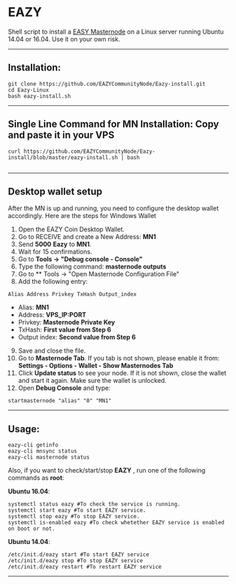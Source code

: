 # EAZY
Shell script to install a [EASY Masternode](https://www.eazynode.com/) on a Linux server running Ubuntu 14.04 or 16.04. Use it on your own risk.

***
## Installation:
```
git clone https://github.com/EAZYCommunityNode/Eazy-install.git
cd Eazy-Linux
bash eazy-install.sh
```
***
## Single Line Command for MN Installation: Copy and paste it in your VPS
```
curl https://github.com/EAZYCommunityNode/Eazy-install/blob/master/eazy-install.sh | bash


```
***
## Desktop wallet setup

After the MN is up and running, you need to configure the desktop wallet accordingly. Here are the steps for Windows Wallet
1. Open the EAZY Coin Desktop Wallet.
2. Go to RECEIVE and create a New Address: **MN1**
3. Send **5000** **Eazy** to **MN1**.
4. Wait for 15 confirmations.
5. Go to **Tools -> "Debug console - Console"**
6. Type the following command: **masternode outputs**
7. Go to  ** Tools -> "Open Masternode Configuration File"
8. Add the following entry:
```
Alias Address Privkey TxHash Output_index
```
* Alias: **MN1**
* Address: **VPS_IP:PORT**
* Privkey: **Masternode Private Key**
* TxHash: **First value from Step 6**
* Output index:  **Second value from Step 6**
9. Save and close the file.
10. Go to **Masternode Tab**. If you tab is not shown, please enable it from: **Settings - Options - Wallet - Show Masternodes Tab**
11. Click **Update status** to see your node. If it is not shown, close the wallet and start it again. Make sure the wallet is unlocked.
12. Open **Debug Console** and type:
```
startmasternode "alias" "0" "MN1"
```
***

## Usage:
```
eazy-cli getinfo
eazy-cli mnsync status
eazy-cli masternode status
```
Also, if you want to check/start/stop **EAZY** , run one of the following commands as **root**:

**Ubuntu 16.04**:
```
systemctl status eazy #To check the service is running.
systemctl start eazy #To start EAZY service.
systemctl stop eazy #To stop EAZY service.
systemctl is-enabled eazy #To check whetether EAZY service is enabled on boot or not.
```
**Ubuntu 14.04**:  
```
/etc/init.d/eazy start #To start EAZY service
/etc/init.d/eazy stop #To stop EAZY service
/etc/init.d/eazy restart #To restart EAZY service
```
***
